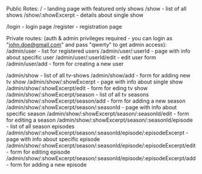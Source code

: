 Public Rotes:
/ - landing page with featured only shows
/show - list of all shows
/show/:showExcerpt - details about single show

/login - login page
/register - registration page

Private routes: (auth & admin privileges required - you can login as "john.doe@gmail.com" and pass "qwerty" to get admin access):
/admin/user - list for registered users
/admin/user/:userId - page with info about specific user
/admin/user/:userId/edit - edit user form
/admin/user/add - form for creating a new user

/admin/show - list of all tv-shows
/admin/show/add - form for adding new tv show
/admin/show/:showExcerpt - page with info about single show
/admin/show/:showExcerpt/edit - form for eding tv show
/admin/show/:showExcerpt/season - list of all tv seasons
/admin/show/:showExcerpt/season/add - form for adding a new season
/admin/show/:showExcerpt/season/:seasonId - page with info about specific season
/admin/show/:showExcerpt/season/:seasonId/edit - form for editing a season
/admin/show/:showExcerpt/season/:seasonId/episode - list of all season episodes
/admin/show/:showExcerpt/season/:seasonId/episode/:episodeExcerpt - page with info about specific episode
/admin/show/:showExcerpt/season/:seasonId/episode/:episodeExcerpt/edit - form for editing episode
/admin/show/:showExcerpt/season/:seasonId/episode/:episodeExcerpt/add - form for adding a new episode
